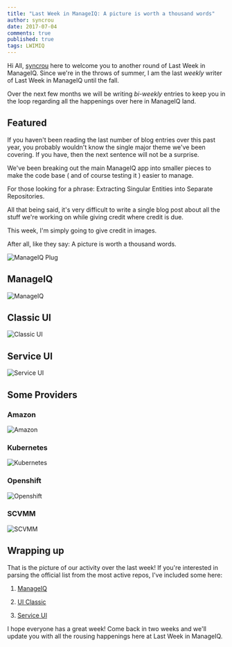 ```yaml
---
title: "Last Week in ManageIQ: A picture is worth a thousand words"
author: syncrou
date: 2017-07-04
comments: true
published: true
tags: LWIMIQ
---
```


Hi All, [syncrou](https://github.com/syncrou) here to welcome you to another round of Last Week in ManageIQ.
Since we're in the throws of summer, I am the last *weekly* writer of Last Week in ManageIQ until the fall.

Over the next few months we will be writing *bi-weekly* entries to keep you in the loop regarding all the happenings
over here in ManageIQ land.

## Featured

If you haven't been reading the last number of blog entries over this past year, you probably wouldn't
know the single major theme we've been covering.  If you have, then the next sentence will not be a surprise.

We've been breaking out the main ManageIQ app into smaller pieces to make the code base ( and of course testing it )
easier to manage.

For those looking for a phrase:  Extracting Singular Entities into Separate Repositories.

All that being said, it's very difficult to write a single blog post about all the stuff we're working on
while giving credit where credit is due.

This week, I'm simply going to give credit in images.

After all, like they say: A picture is worth a thousand words.  

![ManageIQ Plug](/assets/images/blog/lwimiq_20170704_manageiq_logos.jpg)

## ManageIQ

![ManageIQ](/assets/images/blog/lwimiq_20170704_manageiq_app.jpg)

## Classic UI

![Classic UI](/assets/images/blog/lwimiq_20170704_classic_ui.jpg)

## Service UI

![Service UI](/assets/images/blog/lwimiq_20170704_service_ui.jpg)

## Some Providers

### Amazon

![Amazon](/assets/images/blog/lwimiq_20170704_provider_amazon.jpg)

### Kubernetes

![Kubernetes](/assets/images/blog/lwimiq_20170704_provider_kubernetes.jpg)

### Openshift

![Openshift](/assets/images/blog/lwimiq_20170704_provider_openshift.jpg)

### SCVMM

![SCVMM](/assets/images/blog/lwimiq_20170704_provider_scvmm.jpg)

## Wrapping up

That is the picture of our activity over the last week!  If you're interested in parsing the official list from the most active repos, I've included some here:

1. [ManageIQ][manageiq PRs merged]

2. [UI Classic][manageiq-ui-classic PRs merged]

3. [Service UI][manageiq-ui-service PRs merged]

I hope everyone has a great week!  Come back in two weeks and we'll update you with all the rousing happenings here at Last Week in ManageIQ.


[manageiq PRs merged]: https://github.com/ManageIQ/manageiq/pulls?page=1&q=is%3Apr+is%3Amerged+base%3Amaster+merged%3A%222017-06-26+..+2017-07-02%22+sort%3Acreated-desc&utf8=%E2%9C%93
[manageiq-ui-classic PRs merged]: https://github.com/ManageIQ/manageiq-ui-classic/pulls?page=1&q=is%3Apr+is%3Amerged+base%3Amaster+merged%3A%222017-06-26+..+2017-07-02%22+sort%3Acreated-desc&utf8=%E2%9C%93
[manageiq-ui-service PRs merged]: https://github.com/ManageIQ/manageiq-ui-service/pulls?page=1&q=is%3Apr+is%3Amerged+base%3Amaster+merged%3A%222017-06-26+..+2017-07-02%22+sort%3Acreated-desc&utf8=%E2%9C%93
[manageiq-providers-amazon PRs merged]: https://github.com/ManageIQ/manageiq-providers-amazon/pulls?page=1&q=is%3Apr+is%3Amerged+base%3Amaster+merged%3A%222017-06-26+..+2017-07-02%22+sort%3Acreated-desc&utf8=%E2%9C%93
[manageiq-providers-ansible_tower PRs merged]: https://github.com/ManageIQ/manageiq-providers-ansible_tower/pulls?page=1&q=is%3Apr+is%3Amerged+base%3Amaster+merged%3A%222017-06-26+..+2017-07-02%22+sort%3Acreated-desc&utf8=%E2%9C%93
[manageiq-providers-foreman PRs merged]: https://github.com/ManageIQ/manageiq-providers-foreman/pulls?page=1&q=is%3Apr+is%3Amerged+base%3Amaster+merged%3A%222017-06-26+..+2017-07-02%22+sort%3Acreated-desc&utf8=%E2%9C%93
[manageiq-providers-google PRs merged]: https://github.com/ManageIQ/manageiq-providers-google/pulls?page=1&q=is%3Apr+is%3Amerged+base%3Amaster+merged%3A%222017-06-26+..+2017-07-02%22+sort%3Acreated-desc&utf8=%E2%9C%93
[manageiq-providers-hawkular PRs merged]: https://github.com/ManageIQ/manageiq-providers-hawkular/pulls?page=1&q=is%3Apr+is%3Amerged+base%3Amaster+merged%3A%222017-06-26+..+2017-07-02%22+sort%3Acreated-desc&utf8=%E2%9C%93
[manageiq-providers-lenovo PRs merged]: https://github.com/ManageIQ/manageiq-providers-lenovo/pulls?page=1&q=is%3Apr+is%3Amerged+base%3Amaster+merged%3A%222017-06-26+..+2017-07-02%22+sort%3Acreated-desc&utf8=%E2%9C%93
[manageiq-providers-kubernetes PRs merged]: https://github.com/ManageIQ/manageiq-providers-kubernetes/pulls?page=1&q=is%3Apr+is%3Amerged+base%3Amaster+merged%3A%222017-06-26+..+2017-07-02%22+sort%3Acreated-desc&utf8=%E2%9C%93
[manageiq-providers-nuage PRs merged]: https://github.com/ManageIQ/manageiq-providers-nuage/pulls?page=1&q=is%3Apr+is%3Amerged+base%3Amaster+merged%3A%222017-06-26+..+2017-07-02%22+sort%3Acreated-desc&utf8=%E2%9C%93
[manageiq-providers-openshift PRs merged]: https://github.com/ManageIQ/manageiq-providers-openshift/pulls?page=1&q=is%3Apr+is%3Amerged+base%3Amaster+merged%3A%222017-06-26+..+2017-07-02%22+sort%3Acreated-desc&utf8=%E2%9C%93
[manageiq-providers-openstack PRs merged]: https://github.com/ManageIQ/manageiq-providers-openstack/pulls?page=1&q=is%3Apr+is%3Amerged+base%3Amaster+merged%3A%222017-06-26+..+2017-07-02%22+sort%3Acreated-desc&utf8=%E2%9C%93
[manageiq-providers-ovirt PRs merged]: https://github.com/ManageIQ/manageiq-providers-ovirt/pulls?page=1&q=is%3Apr+is%3Amerged+base%3Amaster+merged%3A%222017-06-26+..+2017-07-02%22+sort%3Acreated-desc&utf8=%E2%9C%93
[manageiq-providers-scvmm PRs merged]: https://github.com/ManageIQ/manageiq-providers-scvmm/pulls?page=1&q=is%3Apr+is%3Amerged+base%3Amaster+merged%3A%222017-06-26+..+2017-07-02%22+sort%3Acreated-desc&utf8=%E2%9C%93
[manageiq-providers-vmware PRs merged]: https://github.com/ManageIQ/manageiq-providers-vmware/pulls?page=1&q=is%3Apr+is%3Amerged+base%3Amaster+merged%3A%222017-06-26+..+2017-07-02%22+sort%3Acreated-desc&utf8=%E2%9C%93
